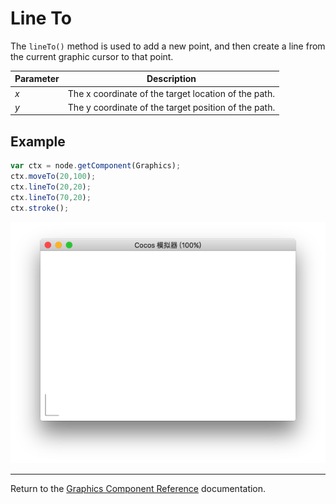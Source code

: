 # Line To

The `lineTo()` method is used to add a new point, and then create a line from the current graphic cursor to that point.

| Parameter | Description |
| --------- | ----------- |
| *x* | The x coordinate of the target location of the path. |
| *y* | The y coordinate of the target position of the path. |

## Example

```javascript
var ctx = node.getComponent(Graphics);
ctx.moveTo(20,100);
ctx.lineTo(20,20);
ctx.lineTo(70,20);
ctx.stroke();
```

<a href="lineTo.png"><img src="lineTo.png"></a>

<hr>

Return to the [Graphics Component Reference](../graphics.md) documentation.
